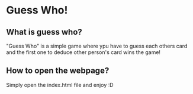 # Guess Who!

## What is guess who?
"Guess Who" is a simple game where ypu have to guess each others card and the first one to deduce other person's card wins the game!

## How to open the webpage?
Simply open the index.html file and enjoy :D
